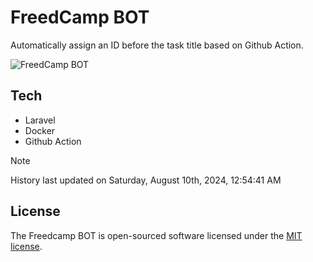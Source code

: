 # FreedCamp BOT

Automatically assign an ID before the task title based on Github Action.

![FreedCamp BOT](https://repository-images.githubusercontent.com/737932867/7d34798b-2680-471c-b089-a78a718d3d6a)

## Tech

- Laravel
- Docker
- Github Action

> [!NOTE]  
> History last updated on Saturday, August 10th, 2024, 12:54:41 AM

## License

The Freedcamp BOT is open-sourced software licensed under the [MIT license](https://opensource.org/licenses/MIT).
